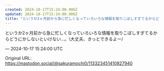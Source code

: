 ```yaml
---
created: 2024-10-17T15:24:00.906Z
updated: 2024-10-17T15:24:00.906Z
title: "というか2ヶ月前から急に忙しくなっていろいろな情報を取りこぼしすぎてるからどうに[...]"
---
```


<p>というか2ヶ月前から急に忙しくなっていろいろな情報を取りこぼしすぎてるからどうにかしないといけない…。\大丈夫、きっとできるよー/</p>

&mdash; 2024-10-17 15:24:00 UTC

Original URL: https://mastodon.social/@sakuramochi0/113323451410827940

